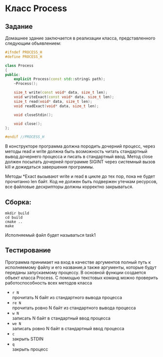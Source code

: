 # Класс Process
## Задание
Домашнее здание заключается в реализации класса, представленного следующим объявлением: 
```C++
#ifndef PROCESS_H
#define PROCESS_H

class Process
{
public:
    explicit Process(const std::string& path);
    ~Process();

    size_t write(const void* data, size_t len);
    void writeExact(const void* data, size_t len);
    size_t read(void* data, size_t len);
    void readExact(void* data, size_t len);

    void closeStdin();

    void close();
};

#endif //PROCESS_H

```
В конструкторе программа должна породить дочерний процесс, через методы read и write должна быть возможность читать стандартный вывод дочернего процесса и писать в стандартный ввод.
Метод close должен посылать дочерней программе SIGINT через системный вызов kill и дожидаться завершения программы.

Методы *Exact вызывают write и read в цикле до тех пор, пока не будет прочитанно len байт.
Код не должен быть подвержен утечкам ресурсов, все файловые дескрипторы должны корректно закрываться. 

## Сборка:
```
mkdir build
cd build
cmake ..
make
```

Исполняемый файл будет называться task1

## Тестирование
Программа принимает на вход в качестве аргументов полный путь к исполняемому файлу и его название,а также аргументы, которые будут переданы запускаемому процессу. В основной функции создается объект класса Process. С помощью текстовых команд можно проверить работоспособность всех методов класса
+ `r N`\
  прочитать N байт из стандартного вывода процесса
+ `re N`\
  прочитать ровно N байт из стандартного вывода процесса
+ `w N`\
  записать N байт в стандартный ввод процесса
+ `we N`\
  записать ровно N байт в стандартный ввод процесса
+ `c`\
  закрыть STDIN
+ `q`\
  закрыть процесс